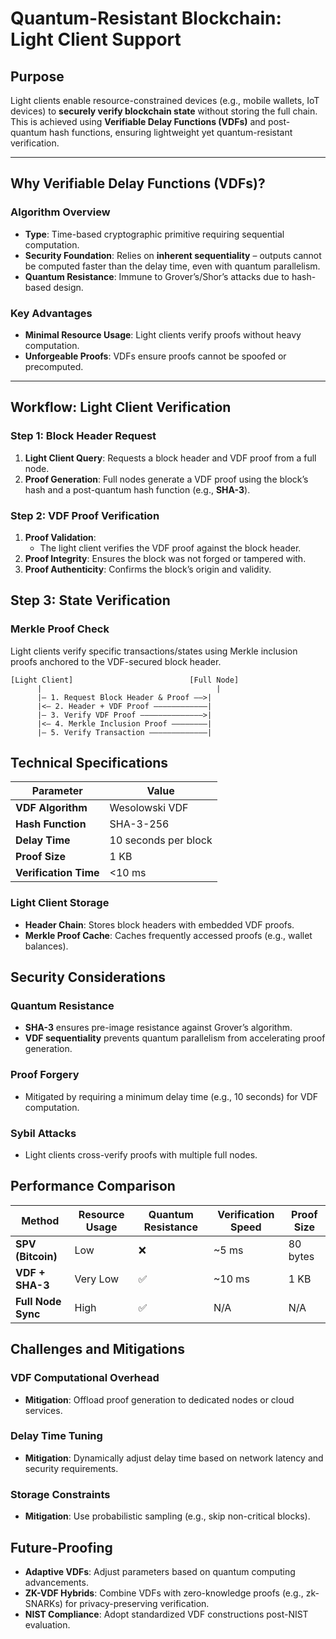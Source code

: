# Quantum-Resistant Blockchain: Light Client Support

## **Purpose**

Light clients enable resource-constrained devices (e.g., mobile wallets, IoT devices) to **securely verify blockchain
state** without storing the full chain. This is achieved using **Verifiable Delay Functions (VDFs)** and post-quantum
hash functions, ensuring lightweight yet quantum-resistant verification.

---

## **Why Verifiable Delay Functions (VDFs)?**

### **Algorithm Overview**

- **Type**: Time-based cryptographic primitive requiring sequential computation.
- **Security Foundation**: Relies on **inherent sequentiality** – outputs cannot be computed faster than the delay time,
  even with quantum parallelism.
- **Quantum Resistance**: Immune to Grover’s/Shor’s attacks due to hash-based design.

### **Key Advantages**

- **Minimal Resource Usage**: Light clients verify proofs without heavy computation.
- **Unforgeable Proofs**: VDFs ensure proofs cannot be spoofed or precomputed.

---

## **Workflow: Light Client Verification**

### **Step 1: Block Header Request**

1. **Light Client Query**: Requests a block header and VDF proof from a full node.
2. **Proof Generation**: Full nodes generate a VDF proof using the block’s hash and a post-quantum hash function (e.g.,
   **SHA-3**).

### **Step 2: VDF Proof Verification**

1. **Proof Validation**:
    - The light client verifies the VDF proof against the block header.
2. **Proof Integrity**: Ensures the block was not forged or tampered with.
3. **Proof Authenticity**: Confirms the block’s origin and validity.

## Step 3: State Verification

### Merkle Proof Check

Light clients verify specific transactions/states using Merkle inclusion proofs anchored to the VDF-secured block
header.

```
[Light Client]                          [Full Node]  
      |                                       |  
      |— 1. Request Block Header & Proof ——>|  
      |<— 2. Header + VDF Proof ————————————|  
      |— 3. Verify VDF Proof ——————————————>|  
      |<— 4. Merkle Inclusion Proof ————————|  
      |— 5. Verify Transaction —————————————|
```

## Technical Specifications

| Parameter             | Value                |
|-----------------------|----------------------|
| **VDF Algorithm**     | Wesolowski VDF       |
| **Hash Function**     | SHA-3-256            |
| **Delay Time**        | 10 seconds per block |
| **Proof Size**        | 1 KB                 |
| **Verification Time** | <10 ms               |

### Light Client Storage

- **Header Chain**: Stores block headers with embedded VDF proofs.
- **Merkle Proof Cache**: Caches frequently accessed proofs (e.g., wallet balances).

## Security Considerations

### Quantum Resistance

- **SHA-3** ensures pre-image resistance against Grover’s algorithm.
- **VDF sequentiality** prevents quantum parallelism from accelerating proof generation.

### Proof Forgery

- Mitigated by requiring a minimum delay time (e.g., 10 seconds) for VDF computation.

### Sybil Attacks

- Light clients cross-verify proofs with multiple full nodes.

## Performance Comparison

| Method             | Resource Usage | Quantum Resistance | Verification Speed | Proof Size |
|--------------------|----------------|--------------------|--------------------|------------|
| **SPV (Bitcoin)**  | Low            | ❌                  | ~5 ms              | 80 bytes   |
| **VDF + SHA-3**    | Very Low       | ✅                  | ~10 ms             | 1 KB       |
| **Full Node Sync** | High           | ✅                  | N/A                | N/A        |

## Challenges and Mitigations

### VDF Computational Overhead

- **Mitigation**: Offload proof generation to dedicated nodes or cloud services.

### Delay Time Tuning

- **Mitigation**: Dynamically adjust delay time based on network latency and security requirements.

### Storage Constraints

- **Mitigation**: Use probabilistic sampling (e.g., skip non-critical blocks).

## Future-Proofing

- **Adaptive VDFs**: Adjust parameters based on quantum computing advancements.
- **ZK-VDF Hybrids**: Combine VDFs with zero-knowledge proofs (e.g., zk-SNARKs) for privacy-preserving verification.
- **NIST Compliance**: Adopt standardized VDF constructions post-NIST evaluation.
